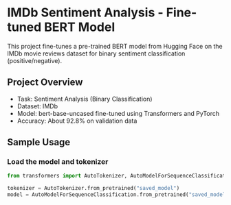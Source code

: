 # IMDb Sentiment Analysis - Fine-tuned BERT Model

This project fine-tunes a pre-trained BERT model from Hugging Face on the IMDb movie reviews dataset for binary sentiment classification (positive/negative).

## Project Overview

- Task: Sentiment Analysis (Binary Classification)
- Dataset: IMDb
- Model: bert-base-uncased fine-tuned using Transformers and PyTorch
- Accuracy: About 92.8% on validation data

## Sample Usage

### Load the model and tokenizer

```python
from transformers import AutoTokenizer, AutoModelForSequenceClassification

tokenizer = AutoTokenizer.from_pretrained("saved_model")
model = AutoModelForSequenceClassification.from_pretrained("saved_model")
